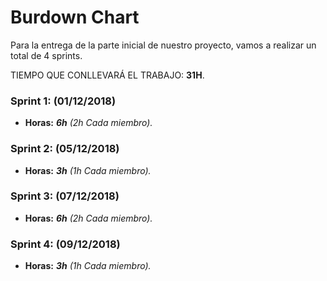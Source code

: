 # Burdown Chart

Para la entrega de la parte inicial de nuestro proyecto, vamos a realizar un total de 4 sprints.

TIEMPO QUE CONLLEVARÁ EL TRABAJO: **31H**.

### Sprint 1: (01/12/2018)

- **Horas:** _**6h** (2h Cada miembro)._

### Sprint 2: (05/12/2018)

- **Horas:** _**3h** (1h Cada miembro)._

### Sprint 3: (07/12/2018)

- **Horas:** _**6h** (2h Cada miembro)._

### Sprint 4: (09/12/2018)

- **Horas:** _**3h** (1h Cada miembro)._
